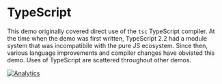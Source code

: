# TypeScript

This demo originally covered direct use of the `tsc` TypeScript compiler.  At
the time when the demo was first written, TypeScript 2.2 had a module system
that was incompatibile with the pure JS ecosystem.  Since then, various
language improvements and compiler changes have obviated this demo.  Uses of
TypeScript are scattered throughout other demos.

[![Analytics](https://ga-beacon.appspot.com/UA-36810333-1/SheetJS/js-xlsx?pixel)](https://github.com/SheetJS/js-xlsx)
